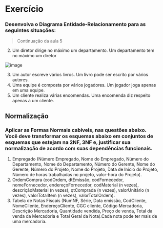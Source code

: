 

# Exercício
### Desenvolva o Diagrama Entidade-Relacionamento para as seguintes situações:

> Continuação da aula 5

2. Um diretor dirige no máximo um departamento. Um
departamento tem no máximo um diretor

![image](https://user-images.githubusercontent.com/93041258/149006075-901df904-82e6-40ee-9904-ad7edb1a541c.png)

3. Um autor escreve vários livros. Um livro pode ser
escrito por vários autores.
4. Uma equipe é composta por vários jogadores. Um
jogador joga apenas em uma equipe.
5. Um cliente realiza várias encomendas. Uma
encomenda diz respeito apenas a um cliente.

## Normalização

### Aplicar as Formas Normais cabíveis, nas questões abaixo. Você deve transformar os esquemas abaixo em conjuntos de esquemas que estejam na 2NF, 3NF e, justificar sua normalização de acordo com suas dependências funcionais.

1. Empregado (Número Empregado, Nome do Empregado, Número do Departamento, Nome do Departamento, Número do Gerente, Nome do Gerente, Número do Projeto, Nome do Projeto, Data de Início do Projeto, Número de horas trabalhadas no projeto, valor-hora do Projeto).
2. OrdemCompra (codOrdem, dtEmissão, codFornecedor, nomeFornecedor, endereçoFornecedor, codMaterial (n vezes), descriçãoMaterial (n vezes), qtComprada (n vezes), valorUnitário (n vezes), valorTotalItem (n vezes), valorTotalOrdem).
3. Tabela de Notas Fiscais (NumNF, Série, Data emissão, CodCliente, NomeCliente, EndereçoCliente, CGC cliente, Código Mercadoria, Descrição Mercadoria, Quantidade vendida, Preço de venda, Total da venda da Mercadoria e Total Geral da Nota).Cada nota pode ter mais de uma mercadoria. 
